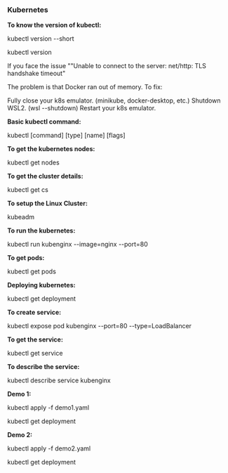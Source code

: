 <h3> Kubernetes </h3>

**To know the version of kubectl:**

kubectl version --short	

kubectl version	

If you face the issue ""Unable to connect to the server: net/http: TLS handshake timeout"

The problem is that Docker ran out of memory. To fix:

Fully close your k8s emulator. (minikube, docker-desktop, etc.)
Shutdown WSL2. (wsl --shutdown)
Restart your k8s emulator.

**Basic kubectl command:**

kubectl [command] [type] [name] [flags]	

**To get the kubernetes nodes:**

kubectl get nodes	

**To get the cluster details:**

kubectl get cs

**To setup the Linux Cluster:**

kubeadm

**To run the kubernetes:** 

kubectl run kubenginx --image=nginx --port=80	

**To get pods:**

kubectl get pods	

**Deploying kubernetes:**

kubectl get deployment	

**To create service:**

kubectl expose pod kubenginx --port=80 --type=LoadBalancer

**To get the service:**

kubectl get service	

**To describe the service:**

kubectl describe service kubenginx	


**Demo 1:**

kubectl apply -f demo1.yaml

kubectl get deployment

**Demo 2:**

kubectl apply -f demo2.yaml

kubectl get deployment
